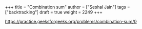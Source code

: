 +++
title = "Combination sum"
author = ["Seshal Jain"]
tags = ["backtracking"]
draft = true
weight = 2249
+++

<https://practice.geeksforgeeks.org/problems/combination-sum/0>
